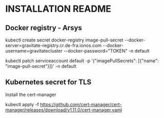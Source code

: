 # INSTALLATION README

## Docker registry - Arsys

kubectl create secret docker-registry image-pull-secret --docker-server=gravitate-registry.cr.de-fra.ionos.com --docker-username=gravitatecluster --docker-password="TOKEN" -n default

kubectl patch serviceaccount default -p '{"imagePullSecrets": [{"name": "image-pull-secret"}]}' -n default


## Kubernetes secret for TLS

Install the cert-manager 

kubectl apply -f https://github.com/cert-manager/cert-manager/releases/download/v1.11.0/cert-manager.yaml
